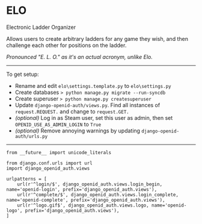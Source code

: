 ELO
===
Electronic Ladder Organizer

Allows users to create arbitrary ladders for any game they wish, and then challenge each other for positions on the ladder. 

*Pronounced "E. L. O." as it's an actual acronym, unlike Elo.*

___


To get setup:

* Rename and edit ``elo\settings.template.py`` to ``elo\settings.py``
* Create databases ``> python manage.py migrate --run-syncdb``
* Create superuser ``> python manage.py createsuperuser``
* Update ``django-openid-auth/views.py``. Find all instances of ``request.REQUEST.`` and change to ``request.GET.``
* *(optional)* Log in as Steam user, set this user as admin, then set ``OPENID_USE_AS_ADMIN_LOGIN`` to ``True``
* *(optional)* Remove annoying warnings by updating ``django-openid-auth/urls.py``

___

    from __future__ import unicode_literals

	from django.conf.urls import url
	import django_openid_auth.views

	urlpatterns = [
		url(r'^login/$', django_openid_auth.views.login_begin, name='openid-login', prefix='django_openid_auth.views'),
		url(r'^complete/$', django_openid_auth.views.login_complete, name='openid-complete', prefix='django_openid_auth.views'),
		url(r'^logo.gif$', django_openid_auth.views.logo, name='openid-logo', prefix='django_openid_auth.views'),
	]